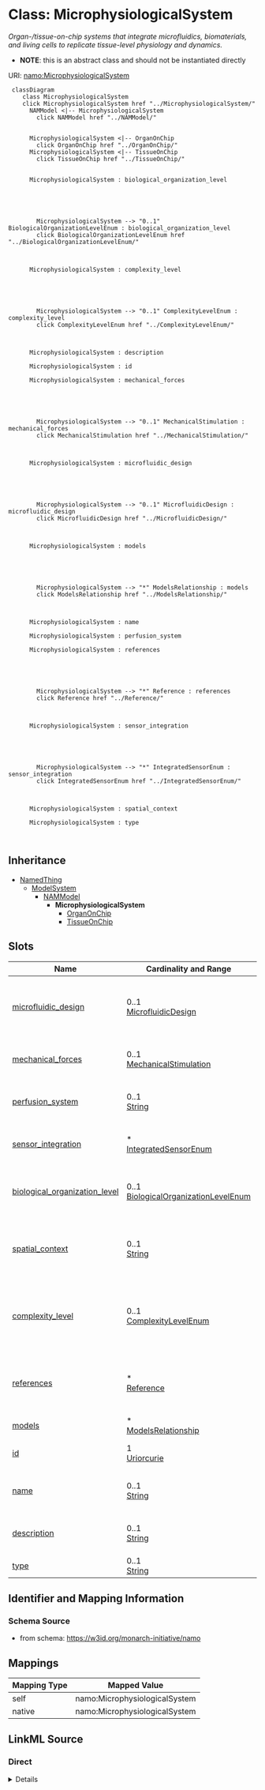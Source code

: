 

# Class: MicrophysiologicalSystem 


_Organ-/tissue-on-chip systems that integrate microfluidics, biomaterials,  and living cells to replicate tissue-level physiology and dynamics._




* __NOTE__: this is an abstract class and should not be instantiated directly


URI: [namo:MicrophysiologicalSystem](https://w3id.org/monarch-initiative/namo/MicrophysiologicalSystem)





```mermaid
 classDiagram
    class MicrophysiologicalSystem
    click MicrophysiologicalSystem href "../MicrophysiologicalSystem/"
      NAMModel <|-- MicrophysiologicalSystem
        click NAMModel href "../NAMModel/"
      

      MicrophysiologicalSystem <|-- OrganOnChip
        click OrganOnChip href "../OrganOnChip/"
      MicrophysiologicalSystem <|-- TissueOnChip
        click TissueOnChip href "../TissueOnChip/"
      

      MicrophysiologicalSystem : biological_organization_level
        
          
    
        
        
        MicrophysiologicalSystem --> "0..1" BiologicalOrganizationLevelEnum : biological_organization_level
        click BiologicalOrganizationLevelEnum href "../BiologicalOrganizationLevelEnum/"
    

        
      MicrophysiologicalSystem : complexity_level
        
          
    
        
        
        MicrophysiologicalSystem --> "0..1" ComplexityLevelEnum : complexity_level
        click ComplexityLevelEnum href "../ComplexityLevelEnum/"
    

        
      MicrophysiologicalSystem : description
        
      MicrophysiologicalSystem : id
        
      MicrophysiologicalSystem : mechanical_forces
        
          
    
        
        
        MicrophysiologicalSystem --> "0..1" MechanicalStimulation : mechanical_forces
        click MechanicalStimulation href "../MechanicalStimulation/"
    

        
      MicrophysiologicalSystem : microfluidic_design
        
          
    
        
        
        MicrophysiologicalSystem --> "0..1" MicrofluidicDesign : microfluidic_design
        click MicrofluidicDesign href "../MicrofluidicDesign/"
    

        
      MicrophysiologicalSystem : models
        
          
    
        
        
        MicrophysiologicalSystem --> "*" ModelsRelationship : models
        click ModelsRelationship href "../ModelsRelationship/"
    

        
      MicrophysiologicalSystem : name
        
      MicrophysiologicalSystem : perfusion_system
        
      MicrophysiologicalSystem : references
        
          
    
        
        
        MicrophysiologicalSystem --> "*" Reference : references
        click Reference href "../Reference/"
    

        
      MicrophysiologicalSystem : sensor_integration
        
          
    
        
        
        MicrophysiologicalSystem --> "*" IntegratedSensorEnum : sensor_integration
        click IntegratedSensorEnum href "../IntegratedSensorEnum/"
    

        
      MicrophysiologicalSystem : spatial_context
        
      MicrophysiologicalSystem : type
        
      
```





## Inheritance
* [NamedThing](NamedThing.md)
    * [ModelSystem](ModelSystem.md)
        * [NAMModel](NAMModel.md)
            * **MicrophysiologicalSystem**
                * [OrganOnChip](OrganOnChip.md)
                * [TissueOnChip](TissueOnChip.md)



## Slots

| Name | Cardinality and Range | Description | Inheritance |
| ---  | --- | --- | --- |
| [microfluidic_design](microfluidic_design.md) | 0..1 <br/> [MicrofluidicDesign](MicrofluidicDesign.md) | Detailed design specifications of the microfluidic device | direct |
| [mechanical_forces](mechanical_forces.md) | 0..1 <br/> [MechanicalStimulation](MechanicalStimulation.md) | Mechanical forces applied to the model system | direct |
| [perfusion_system](perfusion_system.md) | 0..1 <br/> [String](String.md) | Description of perfusion and flow systems | direct |
| [sensor_integration](sensor_integration.md) | * <br/> [IntegratedSensorEnum](IntegratedSensorEnum.md) | Sensors integrated for real-time monitoring | direct |
| [biological_organization_level](biological_organization_level.md) | 0..1 <br/> [BiologicalOrganizationLevelEnum](BiologicalOrganizationLevelEnum.md) | The level of biological organization represented by the model | [NAMModel](NAMModel.md) |
| [spatial_context](spatial_context.md) | 0..1 <br/> [String](String.md) | Description of spatial organization and context captured by the model | [NAMModel](NAMModel.md) |
| [complexity_level](complexity_level.md) | 0..1 <br/> [ComplexityLevelEnum](ComplexityLevelEnum.md) | Level of biological complexity represented (subcellular, cellular, tissue, or... | [NAMModel](NAMModel.md) |
| [references](references.md) | * <br/> [Reference](Reference.md) | Literature references that describe, validate, or support this model | [NAMModel](NAMModel.md) |
| [models](models.md) | * <br/> [ModelsRelationship](ModelsRelationship.md) |  | [ModelSystem](ModelSystem.md) |
| [id](id.md) | 1 <br/> [Uriorcurie](Uriorcurie.md) | A unique identifier for a thing | [NamedThing](NamedThing.md) |
| [name](name.md) | 0..1 <br/> [String](String.md) | A human-readable name for a thing | [NamedThing](NamedThing.md) |
| [description](description.md) | 0..1 <br/> [String](String.md) | A human-readable description for a thing | [NamedThing](NamedThing.md) |
| [type](type.md) | 0..1 <br/> [String](String.md) |  | [NamedThing](NamedThing.md) |










## Identifier and Mapping Information






### Schema Source


* from schema: https://w3id.org/monarch-initiative/namo




## Mappings

| Mapping Type | Mapped Value |
| ---  | ---  |
| self | namo:MicrophysiologicalSystem |
| native | namo:MicrophysiologicalSystem |






## LinkML Source

<!-- TODO: investigate https://stackoverflow.com/questions/37606292/how-to-create-tabbed-code-blocks-in-mkdocs-or-sphinx -->

### Direct

<details>
```yaml
name: MicrophysiologicalSystem
description: Organ-/tissue-on-chip systems that integrate microfluidics, biomaterials,  and
  living cells to replicate tissue-level physiology and dynamics.
from_schema: https://w3id.org/monarch-initiative/namo
is_a: NAMModel
abstract: true
attributes:
  microfluidic_design:
    name: microfluidic_design
    description: Detailed design specifications of the microfluidic device
    from_schema: https://w3id.org/monarch-initiative/namo
    rank: 1000
    domain_of:
    - MicrophysiologicalSystem
    range: MicrofluidicDesign
    inlined: true
  mechanical_forces:
    name: mechanical_forces
    description: Mechanical forces applied to the model system
    from_schema: https://w3id.org/monarch-initiative/namo
    rank: 1000
    domain_of:
    - MicrophysiologicalSystem
    range: MechanicalStimulation
    inlined: true
  perfusion_system:
    name: perfusion_system
    description: Description of perfusion and flow systems
    from_schema: https://w3id.org/monarch-initiative/namo
    rank: 1000
    domain_of:
    - MicrophysiologicalSystem
  sensor_integration:
    name: sensor_integration
    description: Sensors integrated for real-time monitoring
    from_schema: https://w3id.org/monarch-initiative/namo
    rank: 1000
    domain_of:
    - MicrophysiologicalSystem
    range: IntegratedSensorEnum
    multivalued: true

```
</details>

### Induced

<details>
```yaml
name: MicrophysiologicalSystem
description: Organ-/tissue-on-chip systems that integrate microfluidics, biomaterials,  and
  living cells to replicate tissue-level physiology and dynamics.
from_schema: https://w3id.org/monarch-initiative/namo
is_a: NAMModel
abstract: true
attributes:
  microfluidic_design:
    name: microfluidic_design
    description: Detailed design specifications of the microfluidic device
    from_schema: https://w3id.org/monarch-initiative/namo
    rank: 1000
    alias: microfluidic_design
    owner: MicrophysiologicalSystem
    domain_of:
    - MicrophysiologicalSystem
    range: MicrofluidicDesign
    inlined: true
  mechanical_forces:
    name: mechanical_forces
    description: Mechanical forces applied to the model system
    from_schema: https://w3id.org/monarch-initiative/namo
    rank: 1000
    alias: mechanical_forces
    owner: MicrophysiologicalSystem
    domain_of:
    - MicrophysiologicalSystem
    range: MechanicalStimulation
    inlined: true
  perfusion_system:
    name: perfusion_system
    description: Description of perfusion and flow systems
    from_schema: https://w3id.org/monarch-initiative/namo
    rank: 1000
    alias: perfusion_system
    owner: MicrophysiologicalSystem
    domain_of:
    - MicrophysiologicalSystem
    range: string
  sensor_integration:
    name: sensor_integration
    description: Sensors integrated for real-time monitoring
    from_schema: https://w3id.org/monarch-initiative/namo
    rank: 1000
    alias: sensor_integration
    owner: MicrophysiologicalSystem
    domain_of:
    - MicrophysiologicalSystem
    range: IntegratedSensorEnum
    multivalued: true
  biological_organization_level:
    name: biological_organization_level
    description: The level of biological organization represented by the model
    from_schema: https://w3id.org/monarch-initiative/namo
    rank: 1000
    alias: biological_organization_level
    owner: MicrophysiologicalSystem
    domain_of:
    - NAMModel
    range: BiologicalOrganizationLevelEnum
  spatial_context:
    name: spatial_context
    description: Description of spatial organization and context captured by the model
    from_schema: https://w3id.org/monarch-initiative/namo
    rank: 1000
    alias: spatial_context
    owner: MicrophysiologicalSystem
    domain_of:
    - NAMModel
    range: string
  complexity_level:
    name: complexity_level
    description: Level of biological complexity represented (subcellular, cellular,
      tissue, organ, system)
    from_schema: https://w3id.org/monarch-initiative/namo
    rank: 1000
    alias: complexity_level
    owner: MicrophysiologicalSystem
    domain_of:
    - NAMModel
    range: ComplexityLevelEnum
  references:
    name: references
    description: Literature references that describe, validate, or support this model
    from_schema: https://w3id.org/monarch-initiative/namo
    rank: 1000
    alias: references
    owner: MicrophysiologicalSystem
    domain_of:
    - NAMModel
    range: Reference
    multivalued: true
    inlined: true
    inlined_as_list: true
  models:
    name: models
    from_schema: https://w3id.org/monarch-initiative/namo
    rank: 1000
    alias: models
    owner: MicrophysiologicalSystem
    domain_of:
    - ModelSystem
    range: ModelsRelationship
    multivalued: true
  id:
    name: id
    description: A unique identifier for a thing
    from_schema: https://w3id.org/monarch-initiative/namo
    rank: 1000
    slot_uri: schema:identifier
    identifier: true
    alias: id
    owner: MicrophysiologicalSystem
    domain_of:
    - NamedThing
    - Reference
    range: uriorcurie
    required: true
  name:
    name: name
    description: A human-readable name for a thing
    from_schema: https://w3id.org/monarch-initiative/namo
    rank: 1000
    slot_uri: schema:name
    alias: name
    owner: MicrophysiologicalSystem
    domain_of:
    - NamedThing
    range: string
  description:
    name: description
    description: A human-readable description for a thing
    from_schema: https://w3id.org/monarch-initiative/namo
    rank: 1000
    slot_uri: schema:description
    alias: description
    owner: MicrophysiologicalSystem
    domain_of:
    - NamedThing
    range: string
  type:
    name: type
    from_schema: https://w3id.org/monarch-initiative/namo
    rank: 1000
    designates_type: true
    alias: type
    owner: MicrophysiologicalSystem
    domain_of:
    - NamedThing
    range: string

```
</details>